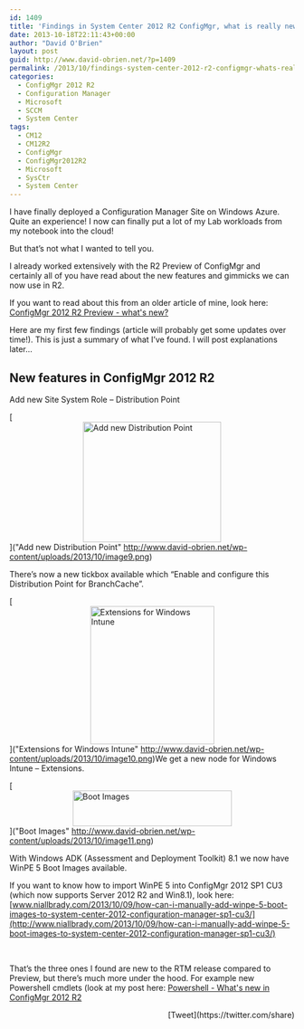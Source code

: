 ```yaml
---
id: 1409
title: 'Findings in System Center 2012 R2 ConfigMgr, what is really new?'
date: 2013-10-18T22:11:43+00:00
author: "David O'Brien"
layout: post
guid: http://www.david-obrien.net/?p=1409
permalink: /2013/10/findings-system-center-2012-r2-configmgr-whats-really-new/
categories:
  - ConfigMgr 2012 R2
  - Configuration Manager
  - Microsoft
  - SCCM
  - System Center
tags:
  - CM12
  - CM12R2
  - ConfigMgr
  - ConfigMgr2012R2
  - Microsoft
  - SysCtr
  - System Center
---
```

I have finally deployed a Configuration Manager Site on Windows Azure. Quite an experience! I now can finally put a lot of my Lab workloads from my notebook into the cloud!

But that’s not what I wanted to tell you.

I already worked extensively with the R2 Preview of ConfigMgr and certainly all of you have read about the new features and gimmicks we can now use in R2.

If you want to read about this from an older article of mine, look here: [ConfigMgr 2012 R2 Preview - what's new?](http://www.david-obrien.net/2013/06/25/configmgr-2012-r2-whats-new/)

Here are my first few findings (article will probably get some updates over time!). This is just a summary of what I’ve found. I will post explanations later…

## New features in ConfigMgr 2012 R2

Add new Site System Role – Distribution Point

[<img style="float: none; margin-left: auto; display: block; margin-right: auto; border: 0px;" title="Add new Distribution Point" alt="Add new Distribution Point" src="http://www.david-obrien.net/wp-content/uploads/2013/10/image_thumb9.png" width="244" height="213" border="0" />]("Add new Distribution Point" http://www.david-obrien.net/wp-content/uploads/2013/10/image9.png)

There’s now a new tickbox available which “Enable and configure this Distribution Point for BranchCache”.

[<img style="float: none; margin-left: auto; display: block; margin-right: auto; border: 0px;" title="Extensions for Windows Intune" alt="Extensions for Windows Intune" src="http://www.david-obrien.net/wp-content/uploads/2013/10/image_thumb10.png" width="219" height="244" border="0" />]("Extensions for Windows Intune" http://www.david-obrien.net/wp-content/uploads/2013/10/image10.png)We get a new node for Windows Intune – Extensions.

[<img style="float: none; margin-left: auto; display: block; margin-right: auto; border: 0px;" title="Boot Images" alt="Boot Images" src="http://www.david-obrien.net/wp-content/uploads/2013/10/image_thumb11.png" width="281" height="63" border="0" />]("Boot Images" http://www.david-obrien.net/wp-content/uploads/2013/10/image11.png)

With Windows ADK (Assessment and Deployment Toolkit) 8.1 we now have WinPE 5 Boot Images available.

If you want to know how to import WinPE 5 into ConfigMgr 2012 SP1 CU3 (which now supports Server 2012 R2 and Win8.1), look here: [www.niallbrady.com/2013/10/09/how-can-i-manually-add-winpe-5-boot-images-to-system-center-2012-configuration-manager-sp1-cu3/](http://www.niallbrady.com/2013/10/09/how-can-i-manually-add-winpe-5-boot-images-to-system-center-2012-configuration-manager-sp1-cu3/)

&nbsp;

That’s the three ones I found are new to the RTM release compared to Preview, but there’s much more under the hood. For example new Powershell cmdlets (look at my post here: [Powershell - What's new in ConfigMgr 2012 R2](http://www.david-obrien.net/?p=1397)

<div style="float: right; margin-left: 10px;">
  [Tweet](https://twitter.com/share)
</div>


